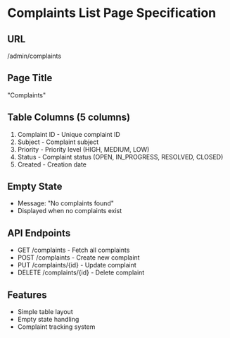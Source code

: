 # Complaints List Page Specification

## URL
/admin/complaints

## Page Title
"Complaints"

## Table Columns (5 columns)
1. Complaint ID - Unique complaint ID
2. Subject - Complaint subject
3. Priority - Priority level (HIGH, MEDIUM, LOW)
4. Status - Complaint status (OPEN, IN_PROGRESS, RESOLVED, CLOSED)
5. Created - Creation date

## Empty State
- Message: "No complaints found"
- Displayed when no complaints exist

## API Endpoints
- GET /complaints - Fetch all complaints
- POST /complaints - Create new complaint
- PUT /complaints/{id} - Update complaint
- DELETE /complaints/{id} - Delete complaint

## Features
- Simple table layout
- Empty state handling
- Complaint tracking system
